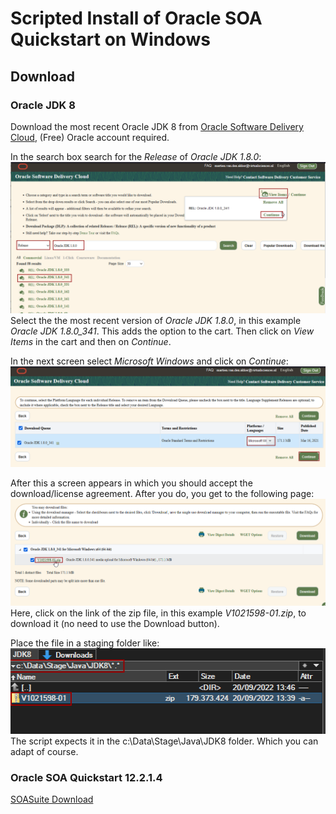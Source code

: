 # Scripted Install of Oracle SOA Quickstart on Windows

## Download

### Oracle JDK 8
Download the most recent Oracle JDK 8 from [Oracle Software Delivery Cloud](https://edelivery.oracle.com), (Free) Oracle account required.

In the search box search for the _Release_ of _Oracle JDK 1.8.0_:
<img src="images/OracleEdeliveryJavaSearch.png" width="1024px"   />
Select the the most recent version of  _Oracle JDK 1.8.0_, in this example  *Oracle JDK 1.8.0_341*. This adds the option to the cart.
Then click on _View Items_ in the cart and then on _Continue_.

In the next screen select _Microsoft Windows_ and click on _Continue_:
<img src="images/OracleEdeliveryJavaPlatform.png" width="1024px" />

After this a screen appears in which you should accept the download/license agreement. After you do, you get to the following page:
<img src="images/OracleEdeliveryJavaDownload.png" width="1024px" />
Here, click on the link of the zip file, in this example _V1021598-01.zip_, to download it (no need to use the Download button).

Place the file  in a staging folder like:
<img src="images/OracleJavaStageFolder.png" width="525px" height="137px"/>
The script expects it in the c:\Data\Stage\Java\JDK8 folder. Which you can adapt of course.



### Oracle SOA Quickstart 12.2.1.4


[SOASuite Download](https://www.oracle.com/nl/middleware/technologies/soasuite/downloads.html#)
